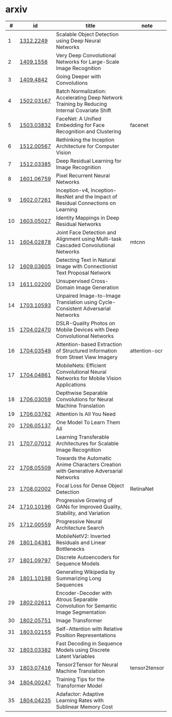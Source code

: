 
# arxiv

|#|id|title|note|
|-|-|-|-|
|1|[1312.2249](http://cn.arxiv.org/abs/1312.2249)|Scalable Object Detection using Deep Neural Networks||
|2|[1409.1556](http://cn.arxiv.org/abs/1409.1556)|Very Deep Convolutional Networks for Large-Scale Image Recognition||
|3|[1409.4842](http://cn.arxiv.org/abs/1409.4842)|Going Deeper with Convolutions||
|4|[1502.03167](http://cn.arxiv.org/abs/1502.03167)|Batch Normalization: Accelerating Deep Network Training by Reducing  Internal Covariate Shift||
|5|[1503.03832](http://cn.arxiv.org/abs/1503.03832)|FaceNet: A Unified Embedding for Face Recognition and Clustering|facenet|
|6|[1512.00567](http://cn.arxiv.org/abs/1512.00567)|Rethinking the Inception Architecture for Computer Vision||
|7|[1512.03385](http://cn.arxiv.org/abs/1512.03385)|Deep Residual Learning for Image Recognition||
|8|[1601.06759](http://cn.arxiv.org/abs/1601.06759)|Pixel Recurrent Neural Networks||
|9|[1602.07261](http://cn.arxiv.org/abs/1602.07261)|Inception-v4, Inception-ResNet and the Impact of Residual Connections on  Learning||
|10|[1603.05027](http://cn.arxiv.org/abs/1603.05027)|Identity Mappings in Deep Residual Networks||
|11|[1604.02878](http://cn.arxiv.org/abs/1604.02878)|Joint Face Detection and Alignment using Multi-task Cascaded  Convolutional Networks|mtcnn|
|12|[1609.03605](http://cn.arxiv.org/abs/1609.03605)|Detecting Text in Natural Image with Connectionist Text Proposal Network||
|13|[1611.02200](http://cn.arxiv.org/abs/1611.02200)|Unsupervised Cross-Domain Image Generation||
|14|[1703.10593](http://cn.arxiv.org/abs/1703.10593)|Unpaired Image-to-Image Translation using Cycle-Consistent Adversarial  Networks||
|15|[1704.02470](http://cn.arxiv.org/abs/1704.02470)|DSLR-Quality Photos on Mobile Devices with Deep Convolutional Networks||
|16|[1704.03549](http://cn.arxiv.org/abs/1704.03549)|Attention-based Extraction of Structured Information from Street View  Imagery|attention-ocr|
|17|[1704.04861](http://cn.arxiv.org/abs/1704.04861)|MobileNets: Efficient Convolutional Neural Networks for Mobile Vision  Applications||
|18|[1706.03059](http://cn.arxiv.org/abs/1706.03059)|Depthwise Separable Convolutions for Neural Machine Translation||
|19|[1706.03762](http://cn.arxiv.org/abs/1706.03762)|Attention Is All You Need||
|20|[1706.05137](http://cn.arxiv.org/abs/1706.05137)|One Model To Learn Them All||
|21|[1707.07012](http://cn.arxiv.org/abs/1707.07012)|Learning Transferable Architectures for Scalable Image Recognition||
|22|[1708.05509](http://cn.arxiv.org/abs/1708.05509)|Towards the Automatic Anime Characters Creation with Generative  Adversarial Networks||
|23|[1708.02002](http://cn.arxiv.org/abs/1708.02002)|Focal Loss for Dense Object Detection|RetinaNet|
|24|[1710.10196](http://cn.arxiv.org/abs/1710.10196)|Progressive Growing of GANs for Improved Quality, Stability, and  Variation||
|25|[1712.00559](http://cn.arxiv.org/abs/1712.00559)|Progressive Neural Architecture Search||
|26|[1801.04381](http://cn.arxiv.org/abs/1801.04381)|MobileNetV2: Inverted Residuals and Linear Bottlenecks||
|27|[1801.09797](http://cn.arxiv.org/abs/1801.09797)|Discrete Autoencoders for Sequence Models||
|28|[1801.10198](http://cn.arxiv.org/abs/1801.10198)|Generating Wikipedia by Summarizing Long Sequences||
|29|[1802.02611](http://cn.arxiv.org/abs/1802.02611)|Encoder-Decoder with Atrous Separable Convolution for Semantic Image  Segmentation||
|30|[1802.05751](http://cn.arxiv.org/abs/1802.05751)|Image Transformer||
|31|[1803.02155](http://cn.arxiv.org/abs/1803.02155)|Self-Attention with Relative Position Representations||
|32|[1803.03382](http://cn.arxiv.org/abs/1803.03382)|Fast Decoding in Sequence Models using Discrete Latent Variables||
|33|[1803.07416](http://cn.arxiv.org/abs/1803.07416)|Tensor2Tensor for Neural Machine Translation|tensor2tensor|
|34|[1804.00247](http://cn.arxiv.org/abs/1804.00247)|Training Tips for the Transformer Model||
|35|[1804.04235](http://cn.arxiv.org/abs/1804.04235)|Adafactor: Adaptive Learning Rates with Sublinear Memory Cost||
